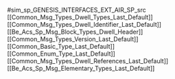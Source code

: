 #sim_sp_GENESIS_INTERFACES_EXT_AIR_SP_src
[[Common_Msg_Types_Dwell_Types_Last_Default]]
[[Common_Msg_Types_Dwell_Identifier_Last_Default]]
[[Be_Acs_Sp_Msg_Block_Types_Dwell_Header]]
[[Common_Msg_Types_Version_Last_Default]]
[[Common_Basic_Type_Last_Default]]
[[Common_Enum_Type_Last_Default]]
[[Common_Msg_Types_Dwell_References_Last_Default]]
[[Be_Acs_Sp_Msg_Elementary_Types_Last_Default]]

